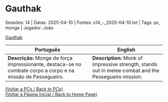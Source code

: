 
# Gauthak

Sessões: 14 | Datas: 2025-04-10 | Fontes: s14_-_2025-04-10.txt | Tags: pc, monge | Jogador: João

[Gauthak](gauthak.png)

| Português | English |
|-----------|---------|
| **Descrição:** Monge de força impressionante, destaca-se no combate corpo a corpo e na missão de Pessegueiro. | **Description:** Monk of impressive strength, stands out in melee combat and the Pessegueiro mission. |

[(Voltar a PCs / Back to PCs)](pcs.md)  
[(Voltar à Página Inicial / Back to Home Page)](home.md)



















